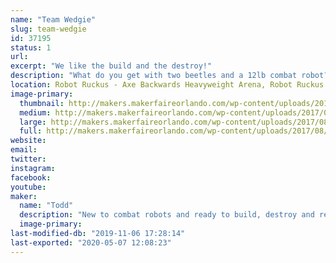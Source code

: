 ```yaml
---
name: "Team Wedgie"
slug: team-wedgie
id: 37195
status: 1
url: 
excerpt: "We like the build and the destroy!"
description: "What do you get with two beetles and a 12lb combat robot? Pieces of fun!"
location: Robot Ruckus - Axe Backwards Heavyweight Arena, Robot Ruckus - Small Arena
image-primary:
  thumbnail: http://makers.makerfaireorlando.com/wp-content/uploads/2017/08/Shiny-Wedgie-2-1-150x150.jpg
  medium: http://makers.makerfaireorlando.com/wp-content/uploads/2017/08/Shiny-Wedgie-2-1-300x201.jpg
  large: http://makers.makerfaireorlando.com/wp-content/uploads/2017/08/Shiny-Wedgie-2-1-1024x685.jpg
  full: http://makers.makerfaireorlando.com/wp-content/uploads/2017/08/Shiny-Wedgie-2-1.jpg
website: 
email: 
twitter: 
instagram: 
facebook: 
youtube: 
maker:
  name: "Todd"
  description: "New to combat robots and ready to build, destroy and repeat."
  image-primary: 
last-modified-db: "2019-11-06 17:28:14"
last-exported: "2020-05-07 12:08:23"
---
```

